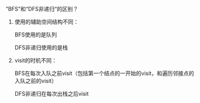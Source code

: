 ”BFS”和“DFS非递归“的区别？

1. 使用的辅助空间结构不同：

    BFS使用的是队列

    DFS非递归使用的是栈

2. visit的时机不同：

    BFS在每次入队之前visit（包括第一个结点的一开始的visit，和遍历邻接点的入队之前的visit）

    DFS非递归在每次出栈之后visit

